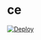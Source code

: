 # ce
[![Deploy](https://www.herokucdn.com/deploy/button.png)](https://dashboard.heroku.com/new?template=https://github.com/sunnywangzi/ce) 
